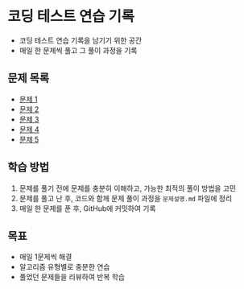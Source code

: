 # 코딩 테스트 연습 기록
- 코딩 테스트 연습 기록을 남기기 위한 공간
- 매일 한 문제씩 풀고 그 풀이 과정을 기록

## 문제 목록
- [문제 1](문제1/문제설명.md)
- [문제 2](문제2/문제설명.md)
- [문제 3](문제3/문제설명.md)
- [문제 4](문제4/문제설명.md)
- [문제 5](문제5/문제설명.md)

## 학습 방법
1. 문제를 풀기 전에 문제를 충분히 이해하고, 가능한 최적의 풀이 방법을 고민
2. 문제를 풀고 난 후, 코드와 함께 문제 풀이 과정을 `문제설명.md` 파일에 정리
3. 매일 한 문제를 푼 후, GitHub에 커밋하여 기록

## 목표
- 매일 1문제씩 해결
- 알고리즘 유형별로 충분한 연습
- 풀었던 문제들을 리뷰하여 반복 학습
